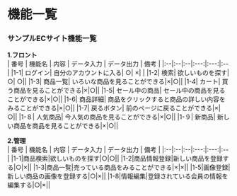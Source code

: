 # 機能一覧
### サンプルECサイト機能一覧
**1.フロント**  
 | 番号 | 機能名 | 内容 | データ入力 | データ出力 | 備考 |
 |:--|:--|:--|:---:|:---:|:--|
 |1-1| ログイン|  自分のアカウントに入る| ○| ×| |
 |1-2| 検索| 欲しいものを探す| ○| ○||
 |1-3| 商品一覧| いろいな商品を見ることができる|×|○||
 |1-4| カート| 買う商品を見ることができる|×|○||
 |1-5| セール中の商品| セール中の商品を見ることができる|×|○||
 |1-6| 商品詳細| 商品をクリックすると商品の詳しい内容をみることができる|×|○||
 |1-7| 戻るボタン| 前のページに戻ることができる|×|○||
 |1-８| 人気商品| 今人気の商品を見ることができる|×|○||
 |1-９| 新商品| 新しい商品を商品を見ることができる|×|○||

 
 **2.管理**  
 | 番号 | 機能名 | 内容 | データ入力 | データ出力 | 備考 |
 |:--|:--|:--|:---:|:---:|:--|
 |1-1|商品検索|欲しいものを探す|○|○||
 |1-2|商品情報登録|新しい商品を登録する|○|×||
 |1-3|商品一覧|売っている商品をみることができる|×|×||
 |1-5|画像登録|新しい商品の画像を登録する|○|×||
 |1-8|情報編集|登録されている会員の情報を編集する|○|×||

